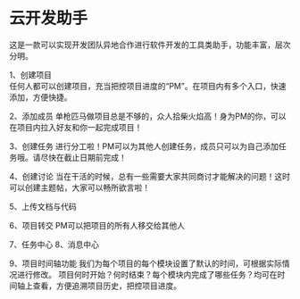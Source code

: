 # 云开发助手

这是一款可以实现开发团队异地合作进行软件开发的工具类助手，功能丰富，层次分明。

1、创建项目  
任何人都可以创建项目，充当把控项目进度的“PM”。在项目内有多个入口，快速添加，方便快捷。

2、添加成员
单枪匹马做项目总是不够的，众人拾柴火焰高！身为PM的你，可以在项目内拉入好友和你一起完成项目！

3、创建任务
进行分工啦！PM可以为其他人创建任务，成员只可以为自己添加任务哦。请尽快在截止日期前完成！

4、创建讨论
当在干活的时候，总有一些需要大家共同商讨才能解决的问题！这时可以创建主题帖，大家可以畅所欲言啦！

5、上传文档与代码

6、项目转交
PM可以把项目的所有人移交给其他人

7、任务中心
8、消息中心

9、项目时间轴功能
我们为每个项目的每个模块设置了默认的时间，可根据实际情况进行修改。
项目何时开始？何时结束？每个模块内完成了哪些任务？均可在时间轴上查看，方便追溯项目历史，把控项目进度。
